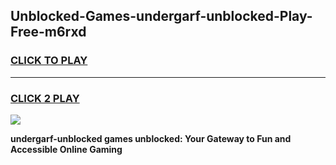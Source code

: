 
## Unblocked-Games-undergarf-unblocked-Play-Free-m6rxd
<h3>
<a href="https://premium76.site?title=undergarf-unblocked&ref=23A">CLICK TO PLAY</a></h3>
<hr>

<h3>
<a href="https://premium76.site?title=undergarf-unblocked&ref=23A">CLICK 2 PLAY</a>
  
</h3>

<a href="https://premium76.site?title=undergarf-unblocked&ref=23A"><img src="https://clearcache.store/games.png"></a>


**undergarf-unblocked games unblocked: Your Gateway to Fun and Accessible Online Gaming**
